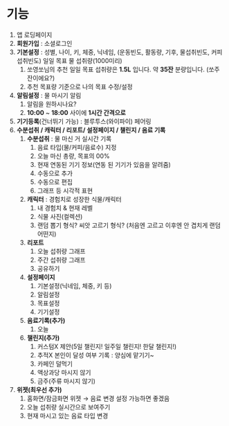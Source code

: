 # 기능

1. 앱 로딩페이지
2. **회원가입** : 소셜로그인
3. **기본설정** : 성별, 나이, 키, 체중, 닉네임, (운동빈도, 활동량, 기후, 물섭취빈도, 커피섭취빈도) 일일 목표 물 섭취량(1000미리)
    1. 쏘영쏘님의 추천 일일 목표 섭취량은 **1.5L** 입니다. 약 **35잔** 분량입니다. (쏘주잔이에요?)
    2. 추천 목표량 기준으로 나의 목표 수정/설정
4. **알림설정** : 물 마시기 알림
    1. 알림을 원하시나요?
    2. **10:00** ~ **18:00** 사이에 **1시간 간격으로**
5. **기기등록**(건너뛰기 가능) : 블루투스(와이파이) 페어링
6. **수분섭취 / 캐릭터 / 리포트/ 설정페이지 / 챌린지 / 음료 기록**
    1. **수분섭취** : 물 마신 거 실시간 기록
        1. 음료 타입(물/커피/음료수) 지정
        2. 오늘 마신 총량, 목표의 00%
        3.  현재 연동된 기기 정보(연동 된 기기가 있음을 알려줌)
        4. 수동으로 추가
        5. 수동으로 편집
        6. 그래프 등 시각적 표현
    2. **캐릭터** : 경험치로 성장한 식물/캐릭터
        1. 내 경험치 & 현재 레벨
        2. 식물 사진(컬렉션)
        3. 랜덤 뽑기 형식? 씨앗 고르기 형식? (처음엔 고르고 이후엔 안 겹치게 랜덤 어떤지)
    3. **리포트**
        1. 오늘 섭취량 그래프
        2. 주간 섭취량 그래프
        3. 공유하기
    4. **설정페이지**
        1. 기본설정(닉네임, 체중, 키 등)
        2. 알림설정
        3. 목표설정
        4. 기기설정
    5. **음료기록(추가)**
        1. 오늘 
    6. **챌린지(추가)**
        1. 커스텀X 제안(5일 챌린지! 일주일 챌린지! 한달 챌린지!)
        2. 추적X 본인이 달성 여부 기록 : 양심에 맡기기~
        3. 카페인 덜먹기
        4. 액상과당 마시지 않기
        5. 금주(주류 마시지 않기)
7. **위젯(최우선 추가)**
    1. 홈화면/잠금화면 위젯 → 음료 변경 설정 가능하면 좋겠음
    2. 오늘 섭취량 실시간으로 보여주기
    3. 현재 마시고 있는 음료 타입 변경